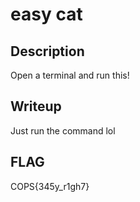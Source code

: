 # easy cat

## Description
Open a terminal and run this!

## Writeup
Just run the command lol

## FLAG
COPS{345y_r1gh7}
